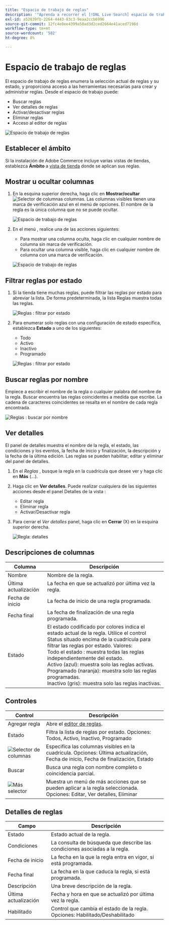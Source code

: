 ```yaml
---
title: "Espacio de trabajo de reglas"
description: '"Aprenda a recorrer el [!DNL Live Search] espacio de trabajo de reglas".'
exl-id: a52839fb-2264-4443-83c3-9eaa2ccb6996
source-git-commit: 12fc4e0ee4399a50ad3d2ced2664e41aced7198d
workflow-type: tm+mt
source-wordcount: '582'
ht-degree: 0%

---
```


# Espacio de trabajo de reglas

El espacio de trabajo de reglas enumera la selección actual de reglas y su estado, y proporciona acceso a las herramientas necesarias para crear y administrar reglas. Desde el espacio de trabajo puede:

* Buscar reglas
* Ver detalles de reglas
* Activar/desactivar reglas
* Eliminar reglas
* Acceso al editor de reglas

![Espacio de trabajo de reglas](assets/rules-workspace.png)

## Establecer el ámbito

Si la instalación de Adobe Commerce incluye varias vistas de tiendas, establezca **Ámbito** a [vista de tienda](https://docs.magento.com/user-guide/configuration/scope.html) donde se aplican sus reglas.

## Mostrar u ocultar columnas

1. En la esquina superior derecha, haga clic en **Mostrar/ocultar** ![Selector de columnas](assets/btn-show-hide-columns.png) columnas.
Las columnas visibles tienen una marca de verificación azul en el menú de opciones. El nombre de la regla es la única columna que no se puede ocultar.

   ![Espacio de trabajo de reglas](assets/rules-workspace-show-hide-columns.png)

1. En el menú , realice una de las acciones siguientes:

   * Para mostrar una columna oculta, haga clic en cualquier nombre de columna sin marca de verificación.
   * Para ocultar una columna visible, haga clic en cualquier nombre de columna con una marca de verificación.

   ![Espacio de trabajo de reglas](assets/rules-workspace-all-columns.png)

## Filtrar reglas por estado

1. Si la tienda tiene muchas reglas, puede filtrar las reglas por estado para abreviar la lista. De forma predeterminada, la lista Reglas muestra todas las reglas.

   ![Reglas : filtrar por estado](assets/rules-workspace-filter-status.png)

1. Para enumerar solo reglas con una configuración de estado específica, establezca **Estado** a uno de los siguientes:

   * Todo
   * Activo
   * Inactivo
   * Programado

   ![Reglas : filtrar por estado](assets/rules-workspace-filter-status-active.png)

## Buscar reglas por nombre

Empiece a escribir el nombre de la regla o cualquier palabra del nombre de la regla.
Buscar encuentra las reglas coincidentes a medida que escribe. La cadena de caracteres coincidentes se resalta en el nombre de cada regla encontrada.

![Reglas : buscar por nombre](assets/rules-workspace-search-name.png)

## Ver detalles

El panel de detalles muestra el nombre de la regla, el estado, las condiciones y los eventos, la fecha de inicio y finalización, la descripción y la fecha de la última edición. Las reglas se pueden habilitar, editar y eliminar del panel de detalles.

1. En el *Reglas* , busque la regla en la cuadrícula que desee ver y haga clic en **Más** (...).
1. Haga clic en **Ver detalles**.
Puede realizar cualquiera de las siguientes acciones desde el panel Detalles de la vista :

   * Editar regla
   * Eliminar regla
   * Activar/Desactivar regla

1. Para cerrar el *Ver detalles* panel, haga clic en **Cerrar** (X) en la esquina superior derecha.

   ![Regla: detalles](assets/rules-workspace-details.png)

## Descripciones de columnas

| Columna | Descripción |
|--- |--- |
| Nombre | Nombre de la regla. |
| Última actualización | La fecha en que se actualizó por última vez la regla. |
| Fecha de inicio | La fecha de inicio de una regla programada. |
| Fecha final | La fecha de finalización de una regla programada. |
| Estado | El estado codificado por colores indica el estado actual de la regla. Utilice el control Status situado encima de la cuadrícula para filtrar las reglas por estado. Valores:<br />Todo el estado : muestra todas las reglas independientemente del estado.<br />Activo (azul): muestra solo las reglas activas.<br />Programado (naranja): muestra solo las reglas programadas.<br />Inactivo (gris): muestra solo las reglas inactivas. |

## Controles

| Control | Descripción |
|--- |--- |
| Agregar regla | Abre el [editor de reglas](rules-add.md). |
| Estado | Filtra la lista de reglas por estado. Opciones: Todos, Activo, Inactivo, Programado |
| ![Selector de columnas](assets/btn-show-hide-columns.png) | Especifica las columnas visibles en la cuadrícula. Opciones: Última actualización, Fecha de inicio, Fecha de finalización, Estado |
| Buscar | Busca una regla con nombre completo o coincidencia parcial. |
| ![Más selector](assets/btn-more.png) | Muestra un menú de más acciones que se pueden aplicar a la regla seleccionada. Opciones: Editar, Ver detalles, Eliminar |

## Detalles de reglas

| Campo | Descripción |
|--- |--- |
| Estado | Estado actual de la regla. |
| Condiciones | La consulta de búsqueda que describe las condiciones asociadas a la regla. |
| Fecha de inicio | La fecha en la que la regla entra en vigor, si está programada. |
| Fecha final | La fecha en la que caduca la regla, si está programada. |
| Descripción | Una breve descripción de la regla. |
| Última actualización | Fecha y hora en que se actualizó por última vez la regla. |
| Habilitado | Control que cambia el estado de la regla. Opciones: Habilitado/Deshabilitado |
